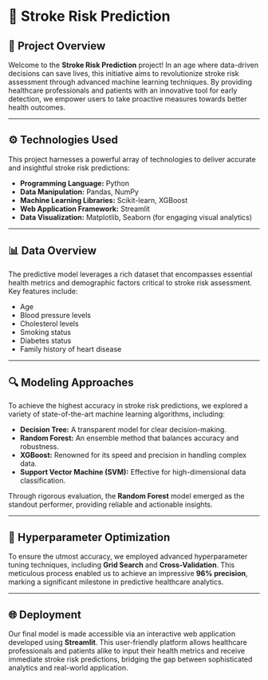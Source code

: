# 🚀 Stroke Risk Prediction

## 📖 Project Overview

Welcome to the **Stroke Risk Prediction** project! In an age where data-driven decisions can save lives, this initiative aims to revolutionize stroke risk assessment through advanced machine learning techniques. By providing healthcare professionals and patients with an innovative tool for early detection, we empower users to take proactive measures towards better health outcomes.

---

## ⚙️ Technologies Used

This project harnesses a powerful array of technologies to deliver accurate and insightful stroke risk predictions:

- **Programming Language:** Python
- **Data Manipulation:** Pandas, NumPy
- **Machine Learning Libraries:** Scikit-learn, XGBoost
- **Web Application Framework:** Streamlit
- **Data Visualization:** Matplotlib, Seaborn (for engaging visual analytics)

---

## 📊 Data Overview

The predictive model leverages a rich dataset that encompasses essential health metrics and demographic factors critical to stroke risk assessment. Key features include:

- Age
- Blood pressure levels
- Cholesterol levels
- Smoking status
- Diabetes status
- Family history of heart disease

---

## 🔍 Modeling Approaches

To achieve the highest accuracy in stroke risk predictions, we explored a variety of state-of-the-art machine learning algorithms, including:

- **Decision Tree:** A transparent model for clear decision-making.
- **Random Forest:** An ensemble method that balances accuracy and robustness.
- **XGBoost:** Renowned for its speed and precision in handling complex data.
- **Support Vector Machine (SVM):** Effective for high-dimensional data classification.

Through rigorous evaluation, the **Random Forest** model emerged as the standout performer, providing reliable and actionable insights.

---

## 🔧 Hyperparameter Optimization

To ensure the utmost accuracy, we employed advanced hyperparameter tuning techniques, including **Grid Search** and **Cross-Validation**. This meticulous process enabled us to achieve an impressive **96% precision**, marking a significant milestone in predictive healthcare analytics.

---

## 🌐 Deployment

Our final model is made accessible via an interactive web application developed using **Streamlit**. This user-friendly platform allows healthcare professionals and patients alike to input their health metrics and receive immediate stroke risk predictions, bridging the gap between sophisticated analytics and real-world application.
